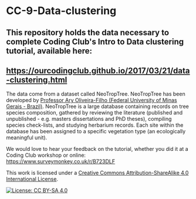 # CC-9-Data-clustering

## This repository holds the data necessary to complete Coding Club's Intro to Data clustering tutorial, available here:
## https://ourcodingclub.github.io/2017/03/21/data-clustering.html

The data come from a dataset called NeoTropTree. NeoTropTree has been developed by <a href="http://prof.icb.ufmg.br/treeatlan/">Professor Ary Oliveira-Filho (Federal University of Minas Gerais - Brazil)</a>. NeoTropTree is a large database containing records on tree species composition, gathered by reviewing the literature (published and unpublished - e.g. masters dissertations and PhD theses), compiling species check-lists, and studying herbarium records. Each site within the database has been assigned to a specific vegetation type (an ecologically meaningful unit).

We would love to hear your feedback on the tutorial, whether you did it at a Coding Club workshop or online: 
https://www.surveymonkey.co.uk/r/B723DLF

This work is licensed under a [Creative Commons Attribution-ShareAlike 4.0 International License](https://creativecommons.org/licenses/by-sa/4.0/).

[![License: CC BY-SA 4.0](https://licensebuttons.net/l/by-sa/4.0/80x15.png)](https://creativecommons.org/licenses/by-sa/4.0/)

